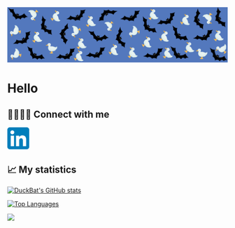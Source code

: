 <img src="/images/DuckBat GitHub banner.png" title="banner">

# Hello

## 🫱🏻‍🫲🏿 Connect with me

<a href="https://www.linkedin.com/in/dangchan/">
    <img src="/icons/LinkedIn_icon.svg.png" style="width: 50px; height: 50px;" title="linkedin" >
</a>


## 📈 My statistics

[![DuckBat's GitHub stats](https://github-readme-stats.vercel.app/api?username=duckbat&show_icons=true&theme=transparent&rank_icon=github)](https://github.com/duckbat?tab=repositories)

[![Top Languages](https://github-readme-stats.vercel.app/api/top-langs/?username=duckbat&layout=pie&theme=transparent)](https://github.com/duckbat?tab=repositories)

![](https://komarev.com/ghpvc/?username=duckbat)
